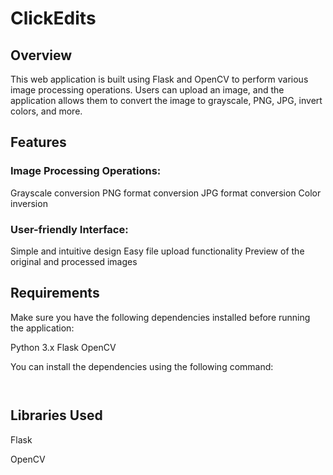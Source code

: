 # ClickEdits

## Overview

This web application is built using Flask and OpenCV to perform various image processing operations. Users can upload an image, and the application allows them to convert the image to grayscale, PNG, JPG, invert colors, and more.

## Features

### Image Processing Operations:

Grayscale conversion
PNG format conversion
JPG format conversion
Color inversion

### User-friendly Interface:

Simple and intuitive design
Easy file upload functionality
Preview of the original and processed images

## Requirements

Make sure you have the following dependencies installed before running the application:

Python 3.x
Flask
OpenCV

You can install the dependencies using the following command:

```pip install flask opencv-python


```

## Libraries Used

Flask

OpenCV
